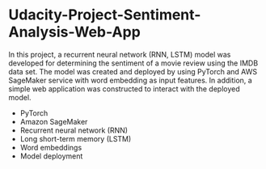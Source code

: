 # Udacity-Project-Sentiment-Analysis-Web-App
In this project, a recurrent neural network (RNN, LSTM) model was developed for determining the sentiment of a movie review using the IMDB data set. The model was created and deployed by using PyTorch and AWS SageMaker service with word embedding as input features. In addition, a simple web application was constructed to interact with the deployed model.

* PyTorch
* Amazon SageMaker
* Recurrent neural network (RNN)
* Long short-term memory (LSTM)
* Word embeddings
* Model deployment
